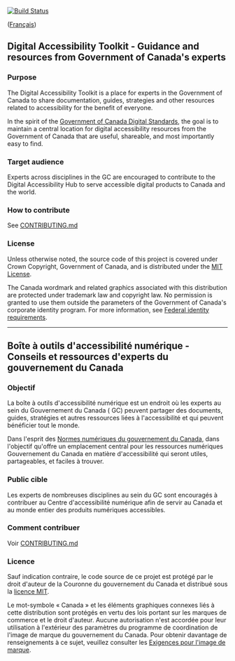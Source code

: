 [![Build Status](https://travis-ci.org/canada-ca/template-gabarit.svg?branch=master)](https://travis-ci.org/canada-ca/template-gabarit)

([Français](#gabarit-pour-dépôts-de-code-source-ouvert-du-gouvernement-du-canada))

## Digital Accessibility Toolkit - Guidance and resources from Government of Canada's experts

### Purpose
The Digital Accessibility Toolkit is a place for experts in the Government of Canada to share documentation, guides, strategies and other resources related to accessibility for the benefit of everyone.

In the spirit of the [Government of Canada Digital Standards](https://www.canada.ca/en/government/system/digital-government/government-canada-digital-standards.html), the goal is to maintain a central location for digital accessibility resources from the Government of Canada that are useful, shareable, and most importantly easy to find.

### Target audience
Experts across disciplines in the GC are encouraged to contribute to the Digital Accessibility Hub to serve accessible digital products to Canada and the world.

### How to contribute

See [CONTRIBUTING.md](CONTRIBUTING.md)

### License

Unless otherwise noted, the source code of this project is covered under Crown Copyright, Government of Canada, and is distributed under the [MIT License](LICENSE).

The Canada wordmark and related graphics associated with this distribution are protected under trademark law and copyright law. No permission is granted to use them outside the parameters of the Government of Canada's corporate identity program. For more information, see [Federal identity requirements](https://www.canada.ca/en/treasury-board-secretariat/topics/government-communications/federal-identity-requirements.html).

______________________

## Boîte à outils d'accessibilité numérique - Conseils et ressources d'experts du gouvernement du Canada

### Objectif
La boîte à outils d'accessibilité numérique est un endroit où les experts au sein du Gouvernement du Canada \( GC\) peuvent partager des documents, guides, stratégies et autres ressources liées à l'accessibilité et qui peuvent bénéficier tout le monde.

Dans l'esprit des [Normes numériques du gouvernement du Canada](https://www.canada.ca/fr/gouvernement/systeme/gouvernement-numerique/normes-numeriques-gouvernement-canada.html), dans l'objectif qu'offre un emplacement central pour les ressources numériques Gouvernement du Canada en matière d'accessibilité qui seront utiles, partageables, et faciles à trouver.

### Public cible
Les experts de nombreuses disciplines au sein du GC sont encouragés à contribuer au Centre d'accessibilité numérique afin de servir au Canada et au monde entier des produits numériques accessibles.

### Comment contribuer

Voir [CONTRIBUTING.md](CONTRIBUTING.md)

### Licence

Sauf indication contraire, le code source de ce projet est protégé par le droit d'auteur de la Couronne du gouvernement du Canada et distribué sous la [licence MIT](LICENSE).

Le mot-symbole « Canada » et les éléments graphiques connexes liés à cette distribution sont protégés en vertu des lois portant sur les marques de commerce et le droit d'auteur. Aucune autorisation n'est accordée pour leur utilisation à l'extérieur des paramètres du programme de coordination de l'image de marque du gouvernement du Canada. Pour obtenir davantage de renseignements à ce sujet, veuillez consulter les [Exigences pour l'image de marque](https://www.canada.ca/fr/secretariat-conseil-tresor/sujets/communications-gouvernementales/exigences-image-marque.html).
